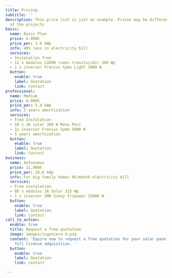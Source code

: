 ```yaml
---
title: Pricing
subtitle: ''
description: This price list is just an example. Prices may be different depending
  of the projects
basic:
  name: Basic Plan
  price: 6.000€
  price_per: 3.6 kWp
  info: 40% less in electricity bill
  services:
  - Instalation free
  - 12 x módulos LUXOR (semi-translucids) 300 Wp
  - 1 x inversor Fronius Symo Light 3000 W
  button:
    enable: true
    label: Quotation
    link: Contact
professional:
  name: Medium
  price: 8.000€
  price_per: 5.4 kWp
  info: 5 years amortization
  services:
  - Free Instalation
  - 18 x JA solar 300 W Mono Perc
  - 1x inversor Fronius Symo 5000 W
  - 5 years amortization
  button:
    enable: true
    label: Quotation
    link: Contact
business:
  name: Autonomus
  price: 11,000€
  price_per: 26,6 kWp
  info: For big family homes 0€/month electricity bill
  services:
  - Free instalation
  - 80 x módulos JA Solar 315 Wp
  - 1 x inversor SMA Sunny Tripower 25000 W
  button:
    enable: true
    label: Quotation
    link: Contact
call_to_action:
  enable: true
  title: Request a free quotation
  image: images/ingeniero-4.png
  content: 'Equire now to request a free quotation for your solar panels project and
    full license adquisition. '
  button:
    enable: true
    label: Quotation
    link: contact

---
```

